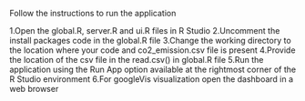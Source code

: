 
Follow the instructions to run the application

1.Open the global.R, server.R and ui.R files in R Studio
2.Uncomment the install packages code in the global.R file
3.Change the working directory to the location where your code and co2_emission.csv file is present
4.Provide the location of the csv file in the read.csv() in global.R file
5.Run the application using the Run App option available at the rightmost corner of the R Studio environment
6.For googleVis visualization open the dashboard in a web browser

